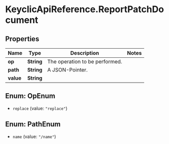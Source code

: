 # KeyclicApiReference.ReportPatchDocument

## Properties
Name | Type | Description | Notes
------------ | ------------- | ------------- | -------------
**op** | **String** | The operation to be performed. | 
**path** | **String** | A JSON-Pointer. | 
**value** | **String** |  | 


<a name="OpEnum"></a>
## Enum: OpEnum


* `replace` (value: `"replace"`)




<a name="PathEnum"></a>
## Enum: PathEnum


* `name` (value: `"/name"`)




